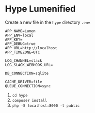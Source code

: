 # Hype Lumenified

Create a new file in the `hype` directory `.env`

```
APP_NAME=Lumen
APP_ENV=local
APP_KEY=
APP_DEBUG=true
APP_URL=http://localhost
APP_TIMEZONE=UTC

LOG_CHANNEL=stack
LOG_SLACK_WEBHOOK_URL=

DB_CONNECTION=sqlite

CACHE_DRIVER=file
QUEUE_CONNECTION=sync
```

1. `cd hype`
2. `composer install`
3. `php -S localhost:8000 -t public`
